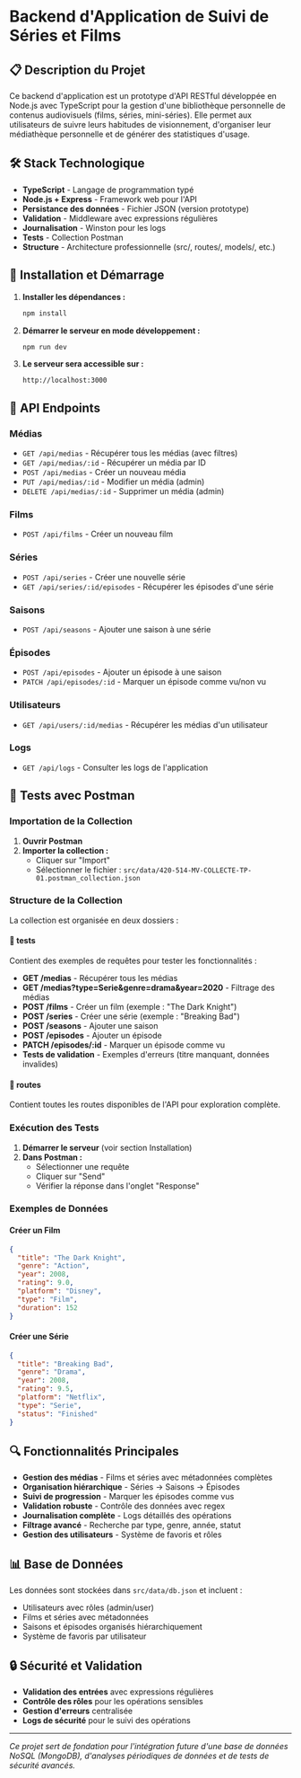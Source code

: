# Backend d'Application de Suivi de Séries et Films

## 📋 Description du Projet

Ce backend d'application est un prototype d'API RESTful développée en Node.js avec TypeScript pour la gestion d'une bibliothèque personnelle de contenus audiovisuels (films, séries, mini-séries). Elle permet aux utilisateurs de suivre leurs habitudes de visionnement, d'organiser leur médiathèque personnelle et de générer des statistiques d'usage.

## 🛠️ Stack Technologique

- **TypeScript** - Langage de programmation typé
- **Node.js + Express** - Framework web pour l'API
- **Persistance des données** - Fichier JSON (version prototype)
- **Validation** - Middleware avec expressions régulières
- **Journalisation** - Winston pour les logs
- **Tests** - Collection Postman
- **Structure** - Architecture professionnelle (src/, routes/, models/, etc.)

## 🚀 Installation et Démarrage

1. **Installer les dépendances :**
   ```bash
   npm install
   ```

2. **Démarrer le serveur en mode développement :**
   ```bash
   npm run dev
   ```

3. **Le serveur sera accessible sur :**
   ```
   http://localhost:3000
   ```

## 📡 API Endpoints

### Médias
- `GET /api/medias` - Récupérer tous les médias (avec filtres)
- `GET /api/medias/:id` - Récupérer un média par ID
- `POST /api/medias` - Créer un nouveau média
- `PUT /api/medias/:id` - Modifier un média (admin)
- `DELETE /api/medias/:id` - Supprimer un média (admin)

### Films
- `POST /api/films` - Créer un nouveau film

### Séries
- `POST /api/series` - Créer une nouvelle série
- `GET /api/series/:id/episodes` - Récupérer les épisodes d'une série

### Saisons
- `POST /api/seasons` - Ajouter une saison à une série

### Épisodes
- `POST /api/episodes` - Ajouter un épisode à une saison
- `PATCH /api/episodes/:id` - Marquer un épisode comme vu/non vu

### Utilisateurs
- `GET /api/users/:id/medias` - Récupérer les médias d'un utilisateur

### Logs
- `GET /api/logs` - Consulter les logs de l'application

## 🧪 Tests avec Postman

### Importation de la Collection

1. **Ouvrir Postman**
2. **Importer la collection :**
   - Cliquer sur "Import"
   - Sélectionner le fichier : `src/data/420-514-MV-COLLECTE-TP-01.postman_collection.json`

### Structure de la Collection

La collection est organisée en deux dossiers :

#### **📁 tests**
Contient des exemples de requêtes pour tester les fonctionnalités :

- **GET /medias** - Récupérer tous les médias
- **GET /medias?type=Serie&genre=drama&year=2020** - Filtrage des médias
- **POST /films** - Créer un film (exemple : "The Dark Knight")
- **POST /series** - Créer une série (exemple : "Breaking Bad")
- **POST /seasons** - Ajouter une saison
- **POST /episodes** - Ajouter un épisode
- **PATCH /episodes/:id** - Marquer un épisode comme vu
- **Tests de validation** - Exemples d'erreurs (titre manquant, données invalides)

#### **📁 routes**
Contient toutes les routes disponibles de l'API pour exploration complète.

### Exécution des Tests

1. **Démarrer le serveur** (voir section Installation)
2. **Dans Postman :**
   - Sélectionner une requête
   - Cliquer sur "Send"
   - Vérifier la réponse dans l'onglet "Response"

### Exemples de Données

#### Créer un Film
```json
{
  "title": "The Dark Knight",
  "genre": "Action",
  "year": 2008,
  "rating": 9.0,
  "platform": "Disney",
  "type": "Film",
  "duration": 152
}
```

#### Créer une Série
```json
{
  "title": "Breaking Bad",
  "genre": "Drama",
  "year": 2008,
  "rating": 9.5,
  "platform": "Netflix",
  "type": "Serie",
  "status": "Finished"
}
```

## 🔍 Fonctionnalités Principales

- **Gestion des médias** - Films et séries avec métadonnées complètes
- **Organisation hiérarchique** - Séries → Saisons → Épisodes
- **Suivi de progression** - Marquer les épisodes comme vus
- **Validation robuste** - Contrôle des données avec regex
- **Journalisation complète** - Logs détaillés des opérations
- **Filtrage avancé** - Recherche par type, genre, année, statut
- **Gestion des utilisateurs** - Système de favoris et rôles

## 📊 Base de Données

Les données sont stockées dans `src/data/db.json` et incluent :
- Utilisateurs avec rôles (admin/user)
- Films et séries avec métadonnées
- Saisons et épisodes organisés hiérarchiquement
- Système de favoris par utilisateur

## 🔒 Sécurité et Validation

- **Validation des entrées** avec expressions régulières
- **Contrôle des rôles** pour les opérations sensibles
- **Gestion d'erreurs** centralisée
- **Logs de sécurité** pour le suivi des opérations

---

*Ce projet sert de fondation pour l'intégration future d'une base de données NoSQL (MongoDB), d'analyses périodiques de données et de tests de sécurité avancés.*
